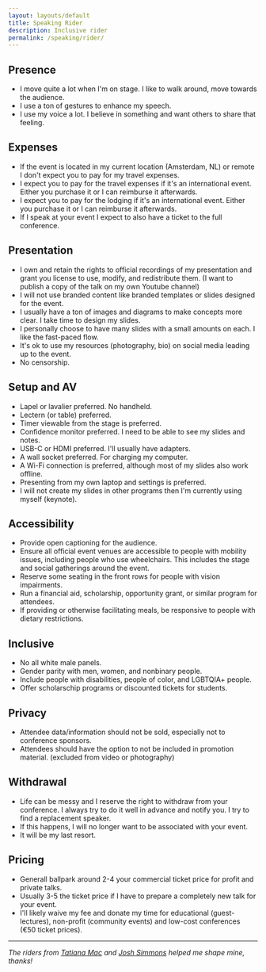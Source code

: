 ```yaml
---
layout: layouts/default
title: Speaking Rider
description: Inclusive rider
permalink: /speaking/rider/
---
```


## Presence
* I move quite a lot when I'm on stage. I like to walk around, move towards the audience.
* I use a ton of gestures to enhance my speech.
* I use my voice a lot. I believe in something and want others to share that feeling.

## Expenses
* If the event is located in my current location (Amsterdam, NL) or remote I don't expect you to pay for my travel expenses.
* I expect you to pay for the travel expenses if it's an international event. Either you purchase it or I can reimburse it afterwards.
* I expect you to pay for the lodging if it's an international event. Either you purchase it or I can reimburse it afterwards.
* If I speak at your event I expect to also have a ticket to the full conference.

## Presentation
* I own and retain the rights to official recordings of my presentation and grant you license to use, modify, and redistribute them. (I want to publish a copy of the talk on my own Youtube channel)
* I will not use branded content like branded templates or slides designed for the event.
* I usually have a ton of images and diagrams to make concepts more clear. I take time to design my slides.
* I personally choose to have many slides with a small amounts on each. I like the fast-paced flow.
* It's ok to use my resources (photography, bio) on social media leading up to the event.
* No censorship.

## Setup and AV
* Lapel or lavalier preferred. No handheld.
* Lectern (or table) preferred.
* Timer viewable from the stage is preferred.
* Confidence monitor preferred. I need to be able to see my slides and notes.
* USB-C or HDMI preferred. I'll usually have adapters.
* A wall socket preferred. For charging my computer.
* A Wi-Fi connection is preferred, although most of my slides also work offline.
* Presenting from my own laptop and settings is preferred. 
* I will not create my slides in other programs then I'm currently using myself (keynote).

## Accessibility
* Provide open captioning for the audience.
* Ensure all official event venues are accessible to people with mobility issues, including people who use wheelchairs. This includes the stage and social gatherings around the event.
* Reserve some seating in the front rows for people with vision impairments.
* Run a financial aid, scholarship, opportunity grant, or similar program for attendees.
* If providing or otherwise facilitating meals, be responsive to people with dietary restrictions.

## Inclusive
* No all white male panels.
* Gender parity with men, women, and nonbinary people.
* Include people with disabilities, people of color, and LGBTQIA+ people.
* Offer scholarschip programs or discounted tickets for students.

## Privacy 
* Attendee data/information should not be sold, especially not to conference sponsors.
* Attendees should have the option to not be included in promotion material. (excluded from video or photography)

## Withdrawal
* Life can be messy and I reserve the right to withdraw from your conference. I always try to do it well in advance and notify you. I try to find a replacement speaker.
* If this happens, I will no longer want to be associated with your event.
* It will be my last resort.

## Pricing
* Generall ballpark around 2-4 your commercial ticket price for profit and private talks.
* Usually 3-5 the ticket price if I have to prepare a completely new talk for your event.
* I'll likely waive my fee and donate my time for educational (guest-lectures), non-profit (community events) and low-cost conferences (€50 ticket prices).

---

*The riders from [Tatiana Mac][tatiana] and [Josh Simmons][josh] helped me shape mine, thanks!*

[tatiana]: https://github.com/joshsimmons/inclusion-rider/blob/master/rider.md
[josh]: https://gist.github.com/tatianamac/493ca668ee7f7c07a5b282f6d9132552
